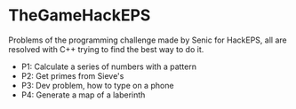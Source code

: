 # TheGameHackEPS

Problems of the programming challenge made by Senic for HackEPS, all are resolved with C++ trying to find the best way to do it.

* P1: Calculate a series of numbers with a pattern
* P2: Get primes from Sieve's
* P3: Dev problem, how to type on a phone
* P4: Generate a map of a laberinth
